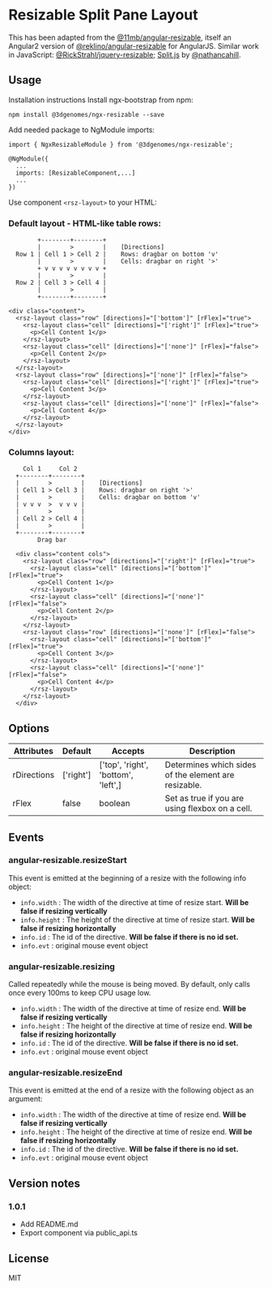 # Resizable Split Pane Layout
This has been adapted from the [@11mb/angular-resizable](https://github.com/11mb/angular-resizable), itself an Angular2 version of  [@reklino/angular-resizable](https://github.com/Reklino/angular-resizable) for AngularJS. Similar work in JavaScript: [@RickStrahl/jquery-resizable](https://github.com/RickStrahl/jquery-resizable); [Split.js](https://split.js.org/) by [@nathancahill](https://github.com/nathancahill/split/).

## Usage
Installation instructions
Install ngx-bootstrap from npm:

```
npm install @3dgenomes/ngx-resizable --save
```
Add needed package to NgModule imports:
```
import { NgxResizableModule } from '@3dgenomes/ngx-resizable';

@NgModule({
  ...
  imports: [ResizableComponent,...]
  ...
})
```
Use component `<rsz-layout>` to your HTML:

### Default layout - HTML-like table rows:
```
        +--------+--------+
        |        >        |    [Directions]
  Row 1 | Cell 1 > Cell 2 |    Rows: dragbar on bottom 'v'
        |        >        |    Cells: dragbar on right '>'
        + v v v v v v v v + 
        |        >        |
  Row 2 | Cell 3 > Cell 4 |
        |        >        |
        +--------+--------+
```
```
<div class="content">
  <rsz-layout class="row" [directions]="['bottom']" [rFlex]="true">
    <rsz-layout class="cell" [directions]="['right']" [rFlex]="true">
      <p>Cell Content 1</p>
    </rsz-layout>
    <rsz-layout class="cell" [directions]="['none']" [rFlex]="false">
      <p>Cell Content 2</p>
    </rsz-layout>
  </rsz-layout>
  <rsz-layout class="row" [directions]="['none']" [rFlex]="false">
    <rsz-layout class="cell" [directions]="['right']" [rFlex]="true">
      <p>Cell Content 3</p>
    </rsz-layout>
    <rsz-layout class="cell" [directions]="['none']" [rFlex]="false">
      <p>Cell Content 4</p>
    </rsz-layout>
  </rsz-layout>
</div>
```
### Columns layout:
```
    Col 1     Col 2
  +--------+--------+
  |        >        |    [Directions]
  | Cell 1 > Cell 3 |    Rows: dragbar on right '>'
  |        >        |    Cells: dragbar on bottom 'v'
  | v v v  >  v v v |
  |        >        |
  | Cell 2 > Cell 4 |
  |        >        |
  +--------+--------+
        Drag bar
```
```
  <div class="content cols">
    <rsz-layout class="row" [directions]="['right']" [rFlex]="true">
      <rsz-layout class="cell" [directions]="['bottom']" [rFlex]="true">
        <p>Cell Content 1</p>
      </rsz-layout>
      <rsz-layout class="cell" [directions]="['none']" [rFlex]="false">
        <p>Cell Content 2</p>
      </rsz-layout>
    </rsz-layout>
    <rsz-layout class="row" [directions]="['none']" [rFlex]="false">
      <rsz-layout class="cell" [directions]="['bottom']" [rFlex]="true">
        <p>Cell Content 3</p>
      </rsz-layout>
      <rsz-layout class="cell" [directions]="['none']" [rFlex]="false">
        <p>Cell Content 4</p>
      </rsz-layout>
    </rsz-layout>
  </div>
```


## Options
Attributes  | Default | Accepts | Description
--- | --- | --- | ---
rDirections | ['right'] | ['top', 'right', 'bottom', 'left',] | Determines which sides of the element are resizable.
rFlex | false | boolean | Set as true if you are using flexbox on a cell.

## Events

### angular-resizable.resizeStart

This event is emitted at the beginning of a resize with the following info object:
- `info.width` : The width of the directive at time of resize start. **Will be false if resizing vertically**
- `info.height` : The height of the directive at time of resize start. **Will be false if resizing horizontally**
- `info.id` : The id of the directive. **Will be false if there is no id set.**
- `info.evt` : original mouse event object

### angular-resizable.resizing
Called repeatedly while the mouse is being moved. By default, only calls once every 100ms to keep CPU usage low.
- `info.width` : The width of the directive at time of resize end. **Will be false if resizing vertically**
- `info.height` : The height of the directive at time of resize end. **Will be false if resizing horizontally**
- `info.id` : The id of the directive. **Will be false if there is no id set.**
- `info.evt` : original mouse event object

### angular-resizable.resizeEnd
This event is emitted at the end of a resize with the following object as an argument:
- `info.width` : The width of the directive at time of resize end. **Will be false if resizing vertically**
- `info.height` : The height of the directive at time of resize end. **Will be false if resizing horizontally**
- `info.id` : The id of the directive. **Will be false if there is no id set.**
- `info.evt` : original mouse event object

## Version notes

### 1.0.1
- Add README.md
- Export component via public_api.ts

## License

MIT